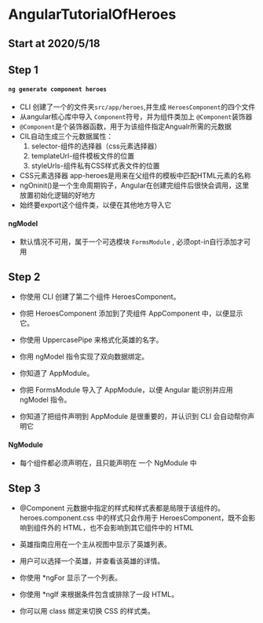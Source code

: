 # AngularTutorialOfHeroes

## Start at 2020/5/18

## Step 1
#### `ng generate component heroes`
* CLI 创建了一个的文件夹`src/app/heroes`,并生成 `HeroesComponent`的四个文件
* 从angular核心库中导入 `Component`符号，并为组件类加上 `@Component`装饰器
* `@Component`是个装饰器函数，用于为该组件指定Angualr所需的元数据
* CIL自动生成三个元数据属性：
    1. selector-组件的选择器（css元素选择器）
    2. templateUrl-组件模板文件的位置
    3. styleUrls-组件私有CSS样式表文件的位置
* CSS元素选择器 app-heroes是用来在父组件的模板中匹配HTML元素的名称
* ngOninit()是一个生命周期钩子，Angular在创建完组件后很快会调用，这里放置初始化逻辑的好地方
* 始终要export这个组件类，以便在其他地方导入它

#### ngModel 
* 默认情况不可用，属于一个可选模块 `FormsModule` , 必须opt-in自行添加才可用

## Step 2
* 你使用 CLI 创建了第二个组件 HeroesComponent。

* 你把 HeroesComponent 添加到了壳组件 AppComponent 中，以便显示它。

* 你使用 UppercasePipe 来格式化英雄的名字。

* 你用 ngModel 指令实现了双向数据绑定。

* 你知道了 AppModule。

* 你把 FormsModule 导入了 AppModule，以便 Angular 能识别并应用 ngModel 指令。

* 你知道了把组件声明到 AppModule 是很重要的，并认识到 CLI 会自动帮你声明它
#### NgModule
* 每个组件都必须声明在，且只能声明在 一个 NgModule 中

## Step 3

* @Component 元数据中指定的样式和样式表都是局限于该组件的。 heroes.component.css 中的样式只会作用于 HeroesComponent，既不会影响到组件外的 HTML，也不会影响到其它组件中的 HTML

* 英雄指南应用在一个主从视图中显示了英雄列表。

* 用户可以选择一个英雄，并查看该英雄的详情。

* 你使用 *ngFor 显示了一个列表。

* 你使用 *ngIf 来根据条件包含或排除了一段 HTML。

* 你可以用 class 绑定来切换 CSS 的样式类。